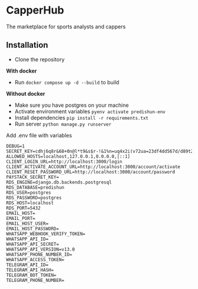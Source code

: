 # CapperHub

The marketplace for sports analysts and cappers

## Installation

- Clone the repository

**With docker**
- Run `docker compose up -d --build` to build

**Without docker**
- Make sure you have postgres on your machine
- Activate environment variables `pyenv activate predishun-env`
- Install dependencies `pip install -r requirements.txt`
- Run server `python manage.py runserver`


Add .env file with variables

```
DEBUG=1
SECRET_KEY=cdhj6q8r&68+0n@l*t9&s$r-!&1%n=uq4x2i(v72ua=23df4dd567d/d89t24,nl0m.s33si&++=
ALLOWED_HOSTS=localhost,127.0.0.1,0.0.0.0,[::1]
CLIENT_LOGIN_URL=http://localhost:3000/login
CLIENT_ACTIVATE_ACCOUNT_URL=http://localhost:3000/account/activate
CLIENT_RESET_PASSWORD_URL=http://localhost:3000/account/password
PAYSTACK_SECRET_KEY=
RDS_ENGINE=django.db.backends.postgresql
RDS_DATABASE=predishun
RDS_USER=postgres
RDS_PASSWORD=postgres
RDS_HOST=localhost
RDS_PORT=5432
EMAIL_HOST=
EMAIL_PORT=
EMAIL_HOST_USER=
EMAIL_HOST_PASSWORD=
WHATSAPP_WEBHOOK_VERIFY_TOKEN=
WHATSAPP_API_ID=
WHATSAPP_API_SECRET=
WHATSAPP_API_VERSION=v13.0
WHATSAPP_PHONE_NUMBER_ID=
WHATSAPP_ACCESS_TOKEN=
TELEGRAM_API_ID=
TELEGRAM_API_HASH=
TELEGRAM_BOT_TOKEN=
TELEGRAM_PHONE_NUMBER=
```
